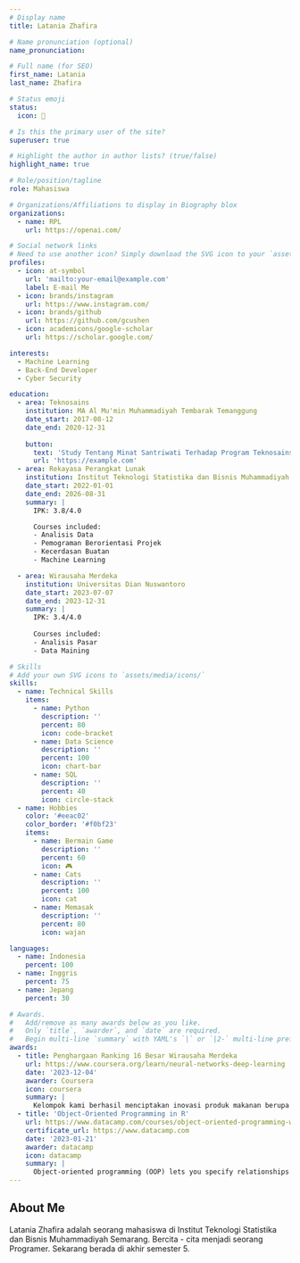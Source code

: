 ```yaml
---
# Display name
title: Latania Zhafira

# Name pronunciation (optional)
name_pronunciation: 

# Full name (for SEO)
first_name: Latania 
last_name: Zhafira

# Status emoji
status:
  icon: 🐨

# Is this the primary user of the site?
superuser: true

# Highlight the author in author lists? (true/false)
highlight_name: true

# Role/position/tagline
role: Mahasiswa

# Organizations/Affiliations to display in Biography blox
organizations:
  - name: RPL
    url: https://openai.com/

# Social network links
# Need to use another icon? Simply download the SVG icon to your `assets/media/icons/` folder.
profiles:
  - icon: at-symbol
    url: 'mailto:your-email@example.com'
    label: E-mail Me
  - icon: brands/instagram
    url: https://www.instagram.com/
  - icon: brands/github
    url: https://github.com/gcushen
  - icon: academicons/google-scholar
    url: https://scholar.google.com/

interests:
  - Machine Learning
  - Back-End Developer
  - Cyber Security

education:
  - area: Teknosains
    institution: MA Al Mu'min Muhammadiyah Tembarak Temanggung
    date_start: 2017-08-12
    date_end: 2020-12-31
     
    button:
      text: 'Study Tentang Minat Santriwati Terhadap Program Teknosains 2018/2019 '
      url: 'https://example.com'
  - area: Rekayasa Perangkat Lunak
    institution: Institut Teknologi Statistika dan Bisnis Muhammadiyah Semarang
    date_start: 2022-01-01
    date_end: 2026-08-31
    summary: |
      IPK: 3.8/4.0

      Courses included:
      - Analisis Data
      - Pemograman Berorientasi Projek
      - Kecerdasan Buatan
      - Machine Learning

  - area: Wirausaha Merdeka
    institution: Universitas Dian Nuswantoro 
    date_start: 2023-07-07
    date_end: 2023-12-31
    summary: |
      IPK: 3.4/4.0
      
      Courses included:
      - Analisis Pasar
      - Data Maining

# Skills
# Add your own SVG icons to `assets/media/icons/`
skills:
  - name: Technical Skills
    items:
      - name: Python
        description: ''
        percent: 80
        icon: code-bracket
      - name: Data Science
        description: ''
        percent: 100
        icon: chart-bar
      - name: SQL
        description: ''
        percent: 40
        icon: circle-stack
  - name: Hobbies
    color: '#eeac02'
    color_border: '#f0bf23'
    items:
      - name: Bermain Game
        description: ''
        percent: 60
        icon: 🎮
      - name: Cats
        description: ''
        percent: 100
        icon: cat
      - name: Memasak
        description: ''
        percent: 80
        icon: wajan

languages:
  - name: Indonesia
    percent: 100
  - name: Inggris
    percent: 75
  - name: Jepang
    percent: 30

# Awards.
#   Add/remove as many awards below as you like.
#   Only `title`, `awarder`, and `date` are required.
#   Begin multi-line `summary` with YAML's `|` or `|2-` multi-line prefix and indent 2 spaces below.
awards:
  - title: Penghargaan Ranking 16 Besar Wirausaha Merdeka
    url: https://www.coursera.org/learn/neural-networks-deep-learning
    date: '2023-12-04'
    awarder: Coursera
    icon: coursera
    summary: |
      Kelompok kami berhasil menciptakan inovasi produk makanan berupa kebab yang dicampur dengan cita rasa khas nusantara yang menjadi daya tarik tersendiri oleh konsumen. Dari banyaknya kelompok kami berhasil sampai ke ranking 16 besar produk terbaik.
  - title: 'Object-Oriented Programming in R'
    url: https://www.datacamp.com/courses/object-oriented-programming-with-s3-and-r6-in-r
    certificate_url: https://www.datacamp.com
    date: '2023-01-21'
    awarder: datacamp
    icon: datacamp
    summary: |
      Object-oriented programming (OOP) lets you specify relationships between functions and the objects that they can act on, helping you manage complexity in your code. This is an intermediate level course, providing an introduction to OOP, using the S3 and R6 systems. S3 is a great day-to-day R programming tool that simplifies some of the functions that you write. R6 is especially useful for industry-specific analyses, working with web APIs, and building GUIs.
---
```


## About Me

Latania Zhafira adalah seorang mahasiswa di Institut Teknologi Statistika dan Bisnis Muhammadiyah Semarang. Bercita - cita menjadi seorang Programer. Sekarang berada di akhir semester 5. 
